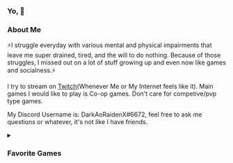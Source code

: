 ### Yo, 👋



### About Me
⚡I struggle everyday with various mental and physical impairments that leave me super drained, tired, and the will to do nothing. Because of those struggles, I missed out on a lot of stuff growing up and even now like games and socialness.⚡

I try to stream on [Twitch](https://www.twitch.tv/darkaoraidenx)(Whenever Me or My Internet feels like it). Main games I would like to play is Co-op games. Don't care for competive/pvp type games.

My Discord Username is: DarkAoRaidenX#6672, feel free to ask me questions or whatever, it's not like I have friends.

<details>
  <summary>
    <h3>Favorite Games</h3>
  </summary>
  
+ 7 Days to Die
+ Borderlands (Only played up to 2)
+ Deep Rock Galactic
+ Halo
+ Earth Defense Force 5
+ GO HEREOS
+ GunFire Reborn
+ HYPERCHARGE: Unboxed
+ PlanetSide 2
+ Risk of Rain 2
    

</details>


<!--
**DarkAoRaidenX/DarkAoRaidenX** is a ✨ _special_ ✨ repository because its `README.md` (this file) appears on your GitHub profile.

Here are some ideas to get you started:

- 🔭 I’m currently working on ...
- 🌱 I’m currently learning ...
- 👯 I’m looking to collaborate on ...
- 🤔 I’m looking for help with ...
- 💬 Ask me about ...
- 📫 How to reach me: ...
- 😄 Pronouns: ...
- ⚡ Fun fact: ...
-->
